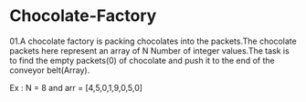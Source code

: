 # Chocolate-Factory
01.A chocolate factory is packing chocolates into the packets.The chocolate packets here represent an array of 
N Number of integer values.The task is to find the empty packets(0) of chocolate and push it to the end of 
the conveyor belt(Array).

Ex : N = 8 and arr = [4,5,0,1,9,0,5,0]
